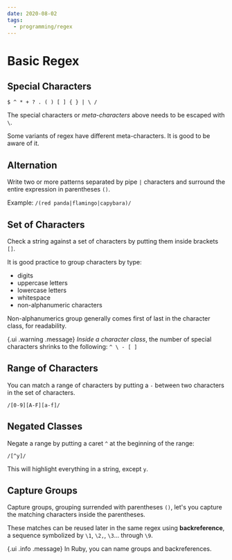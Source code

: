 ```yaml
---
date: 2020-08-02
tags:
  - programming/regex
---
```


# Basic Regex

## Special Characters

`$ ^ * + ? . ( ) [ ] { } | \ /`

The special characters or _meta-characters_ above needs to be escaped with `\`.

Some variants of regex have different meta-characters. It is good to be aware
of it.


## Alternation

Write two or more patterns separated by pipe `|` characters and surround the
entire expression in parentheses `()`.

Example: `/(red panda|flamingo|capybara)/`


## Set of Characters

Check a string against a set of characters by putting them inside brackets
`[]`.

It is good practice to group characters by type:
* digits
* uppercase letters
* lowercase letters
* whitespace
* non-alphanumeric characters

Non-alphanumerics group generally comes first of last in the character class,
for readability.

{.ui .warning .message}
_Inside a character class_, the number of special characters shrinks to the
following:
`^ \ - [ ]`


## Range of Characters

You can match a range of characters by putting a `-` between two characters in
the set of characters.

`/[0-9][A-F][a-f]/`


## Negated Classes

Negate a range by putting a caret `^` at the beginning of the range:

`/[^y]/`

This will highlight everything in a string, except `y`.


## Capture Groups

Capture groups, grouping surrended with parentheses `()`, let's you capture the
matching characters inside the parentheses.

These matches can be reused later in the same regex using **backreference**, a
sequence symbolized by `\1`, `\2,`, `\3`... through `\9`.

{.ui .info .message}
In Ruby, you can name groups and backreferences.
